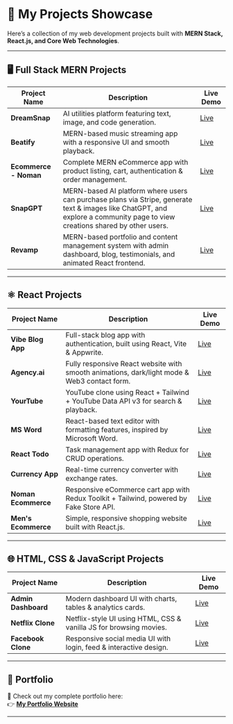 # 🚀 My Projects Showcase  

Here’s a collection of my web development projects built with **MERN Stack, React.js, and Core Web Technologies**.  

---

## 🖥️ Full Stack MERN Projects  

| Project Name   | Description | Live Demo |
|----------------|-------------|-----------|
| **DreamSnap**  | AI utilities platform featuring text, image, and code generation. | [Live](https://dream-snap-amber.vercel.app/) |
| **Beatify**    | MERN-based music streaming app with a responsive UI and smooth playback. | [Live](https://beatify-noman-frontend.vercel.app) |
| **Ecommerce - Noman** | Complete MERN eCommerce app with product listing, cart, authentication & order management. | [Live](https://full-stack-ecommerce-web-n4wm.vercel.app/) |
| **SnapGPT** | MERN-based AI platform where users can purchase plans via Stripe, generate text & images like ChatGPT, and explore a community page to view creations shared by other users. | [Live](https://snap-gpt-noman.vercel.app/) |
| **Revamp** | MERN-based portfolio and content management system with admin dashboard, blog, testimonials, and animated React frontend. | [Live](https://revamp-front.vercel.app/) |


---

## ⚛️ React Projects  

| Project Name   | Description | Live Demo |
|----------------|-------------|-----------|
|**Vibe Blog App** | Full-stack blog app with authentication, built using React, Vite & Appwrite. | [Live](https://noman-vibe-blog-app.vercel.app/) |
| **Agency.ai**  | Fully responsive React website with smooth animations, dark/light mode & Web3 contact form. | [Live](https://react-agency-noman.vercel.app) |
| **YourTube**   | YouTube clone using React + Tailwind + YouTube Data API v3 for search & playback. | [Live](https://your-tube-noman.vercel.app) |
| **MS Word**    | React-based text editor with formatting features, inspired by Microsoft Word. | [Live](https://game-react-ldwc.vercel.app/) |
| **React Todo** | Task management app with Redux for CRUD operations. | [Live](https://react-projects-696g.vercel.app/) |
| **Currency App** | Real-time currency converter with exchange rates. | [Live](https://react-projects-brown-phi.vercel.app/) |
| **Noman Ecommerce** | Responsive eCommerce cart app with Redux Toolkit + Tailwind, powered by Fake Store API. | [Live](https://noman-ecommerce.vercel.app/) |
| **Men's Ecommerce** | Simple, responsive shopping website built with React.js. | [Live](https://ecommerce-web-react-coral.vercel.app/) |

---

## 🌐 HTML, CSS & JavaScript Projects  

| Project Name   | Description | Live Demo |
|----------------|-------------|-----------|
| **Admin Dashboard** | Modern dashboard UI with charts, tables & analytics cards. | [Live](https://admin-dashboard-pink-rho-33.vercel.app/) |
| **Netflix Clone**   | Netflix-style UI using HTML, CSS & vanilla JS for browsing movies. | [Live](https://noman-netflix-clone.vercel.app/) |
| **Facebook Clone**  | Responsive social media UI with login, feed & interactive design. | [Live](https://facebook-clone-noman.vercel.app/) |

---

## 🌟 Portfolio  

🔗 Check out my complete portfolio here:  
👉 [**My Portfolio Website**](https://noman-portfolio-five.vercel.app/)  

---
